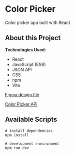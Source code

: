 # Color Picker

<!-- Check it out: [Color Picker](https://adamgonzls.github.io/random-quote-generator/) -->

Color picker app built with React

## About this Project

**Technologies Used:**

- React
- JavaScript (ES6)
- JSON API
- CSS
- npm
- Vite

[Figma design file](<https://www.figma.com/file/89fWdvbs8FBNpNAB3U0XBc/Color-Picker-(Copy)?node-id=0%3A1>)

[Color Picker API](https://www.thecolorapi.com/)

<!-- Deployed using [Vite](https://vitejs.dev/) -->

## Available Scripts

```
# install dependencies
npm install

# development environment
npm run dev
```
